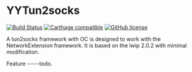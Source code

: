 YYTun2socks
=========
 [![Build Status](https://travis-ci.org/Hmyy/YYTun2Socks.svg?branch=master)](https://travis-ci.org/Hmyy/YYTun2Socks) [![Carthage compatible](https://img.shields.io/badge/Carthage-compatible-4BC51D.svg?style=flat)](https://github.com/Carthage/Carthage) [![GitHub license](https://img.shields.io/badge/license-BSD_3--Clause-blue.svg)](https://github.com/Hmyy/YYTun2Socks/blob/master/LICENSE)
 
 A tun2socks framework with OC is designed to work with the NetworkExtension framework. It is based on the lwip 2.0.2 with minimal modification.
 
 Feature
 -----todo.

